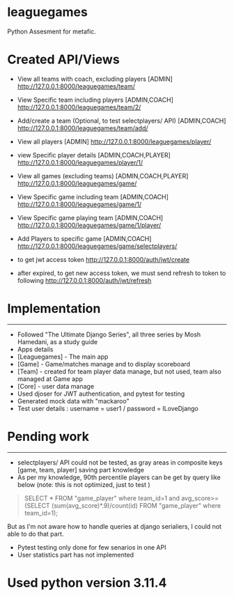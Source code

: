 # leaguegames
Python Assesment for metafic.

# Created API/Views

- View all teams with coach, excluding players [ADMIN]
http://127.0.0.1:8000/leaguegames/team/

- View Specific team including players [ADMIN,COACH]
http://127.0.0.1:8000/leaguegames/team/2/

- Add/create a team (Optional, to test selectplayers/ API) [ADMIN,COACH]
http://127.0.0.1:8000/leaguegames/team/add/

- View all players [ADMIN]
http://127.0.0.1:8000/leaguegames/player/

- view Specific player details [ADMIN,COACH,PLAYER]
http://127.0.0.1:8000/leaguegames/player/1/

- View all games (excluding teams) [ADMIN,COACH,PLAYER]
http://127.0.0.1:8000/leaguegames/game/

- View Specific game including team [ADMIN,COACH]
http://127.0.0.1:8000/leaguegames/game/1/

- View Specific game playing team [ADMIN,COACH]
http://127.0.0.1:8000/leaguegames/game/1/player/

- Add Players to specific game [ADMIN,COACH]
http://127.0.0.1:8000/leaguegames/game/selectplayers/

- to get jwt access token
http://127.0.0.1:8000/auth/jwt/create
- after expired, to get new access token, we must send refresh to token to following
http://127.0.0.1:8000/auth/jwt/refresh

# Implementation
***
- Followed "The Ultimate Django Series", all three series by Mosh Hamedani, as a study guide
- Apps details
- [Leaguegames] - The main app
- [Game] - Game/matches manage and to display scoreboard
- [Team] - created for team player data manage, but not used, team also managed at Game app
- [Core] - user data manage
- Used djoser for JWT authentication, and pytest for testing
- Generated mock data with "mackaroo"
- Test user details : username = user1 / password = ILoveDjango
# Pending work
***
- selectplayers/ API could not be tested, as gray areas in composite keys [game, team, player] saving part knowledge
- As per my knowledge, 90th percentile players can be get by query like below (note: this is not optimized, just to test )
> SELECT * FROM "game_player" where team_id=1 and avg_score>= (SELECT (sum(avg_score)*.9)/count(id) FROM "game_player" where team_id=1);

But as I'm not aware how to handle queries at django serialiers, I could not able to do that part.
- Pytest testing only done for few senarios in one API 
- User statistics part has not implemented

# Used python version 3.11.4

